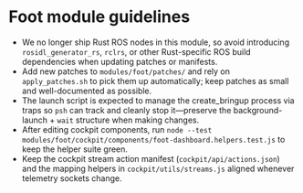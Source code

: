 # Foot module guidelines

- We no longer ship Rust ROS nodes in this module, so avoid introducing `rosidl_generator_rs`, `rclrs`, or other Rust-specific ROS build dependencies when updating patches or manifests.
- Add new patches to `modules/foot/patches/` and rely on `apply_patches.sh` to pick them up automatically; keep patches as small and well-documented as possible.
- The launch script is expected to manage the create_bringup process via traps so `psh` can track and cleanly stop it—preserve the background-launch + `wait` structure when making changes.
- After editing cockpit components, run `node --test modules/foot/cockpit/components/foot-dashboard.helpers.test.js` to keep the helper suite green.
- Keep the cockpit stream action manifest (`cockpit/api/actions.json`) and the mapping helpers in `cockpit/utils/streams.js` aligned whenever telemetry sockets change.
